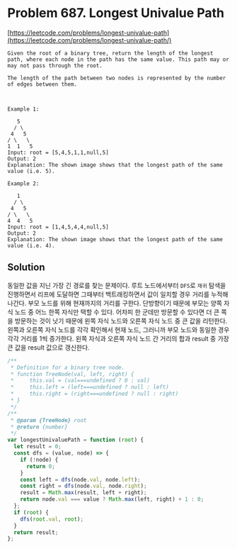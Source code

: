 # Problem 687. Longest Univalue Path

[https://leetcode.com/problems/longest-univalue-path](https://leetcode.com/problems/longest-univalue-path/)

```
Given the root of a binary tree, return the length of the longest path, where each node in the path has the same value. This path may or may not pass through the root.

The length of the path between two nodes is represented by the number of edges between them.



Example 1:

   5
  / \
 4   5
/ \   \
1  1   5
Input: root = [5,4,5,1,1,null,5]
Output: 2
Explanation: The shown image shows that the longest path of the same value (i.e. 5).

Example 2:

   1
  / \
 4   5
/ \   \
4  4   5
Input: root = [1,4,5,4,4,null,5]
Output: 2
Explanation: The shown image shows that the longest path of the same value (i.e. 4).
```

## Solution

동일한 값을 지닌 가장 긴 경로를 찾는 문제이다. 루트 노드에서부터 `DFS`로 `재귀` 탐색을 진행하면서 리프에 도달하면 그때부터 백트래킹하면서 값이 일치할 경우 거리를 누적해나간다. 부모 노드를 위해 현재까지의 거리를 구한다. 단방향이기 때문에 부모는 양쪽 자식 노드 중 어느 한쪽 자식만 택할 수 있다. 어차피 한 군데만 방문할 수 있다면 더 큰 쪽을 방문하는 것이 낫기 때문에 왼쪽 자식 노드와 오른쪽 자식 노드 중 큰 값을 리턴한다. 왼쪽과 오른쪽 자식 노드를 각각 확인해서 현재 노드, 그러니까 부모 노드와 동일한 경우 각각 거리를 1씩 증가한다. 왼쪽 자식과 오른쪽 자식 노드 간 거리의 합과 result 중 가장 큰 값을 result 값으로 갱신한다.

```js
/**
 * Definition for a binary tree node.
 * function TreeNode(val, left, right) {
 *     this.val = (val===undefined ? 0 : val)
 *     this.left = (left===undefined ? null : left)
 *     this.right = (right===undefined ? null : right)
 * }
 */
/**
 * @param {TreeNode} root
 * @return {number}
 */
var longestUnivaluePath = function (root) {
  let result = 0;
  const dfs = (value, node) => {
    if (!node) {
      return 0;
    }
    const left = dfs(node.val, node.left);
    const right = dfs(node.val, node.right);
    result = Math.max(result, left + right);
    return node.val === value ? Math.max(left, right) + 1 : 0;
  };
  if (root) {
    dfs(root.val, root);
  }
  return result;
};
```
